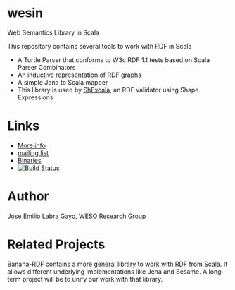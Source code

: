 wesin
=====

Web Semantics Library in Scala

This repository contains several tools to work with RDF in Scala

* A Turtle Parser that conforms to W3c RDF 1.1 tests based on Scala Parser Combinators
* An inductive representation of RDF graphs
* A simple Jena to Scala mapper
* This library is used by [ShExcala](http://labra.github.io/shexcala), an RDF validator using Shape Expressions 

Links
=====

* [More info](http://labra.github.io/wesin)
* [mailing list](https://groups.google.com/forum/?hl=en&fromgroups#!forum/wesin) 
* [Binaries](https://bintray.com/weso/weso-releases/wesin/view)
* [![Build Status](https://travis-ci.org/labra/wesin.svg?branch=master)](https://travis-ci.org/labra/wesin)

Author
======

[Jose Emilio Labra Gayo](http://www.di.uniovi.es/~labra), [WESO Research Group](http://www.weso.es)

Related Projects
================

[Banana-RDF](https://github.com/w3c/banana-rdf) contains a more general library to work with RDF from Scala. 
It allows different underlying implementations like Jena and Sesame. 
A long term project will be to unify our work with that library.  
